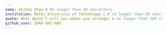 ```yaml
---
name: Shihao Zhao # No longer than 28 characters
institution: Hefei University of Technology 🚩 # no longer than 58 characters
quote: What doesn't kill you makes you stronger # no longer than 100 characters, avoid using quotes(") to guarantee the format remains the same.
github_user: ZHAO-SHI-HAO
---
```

